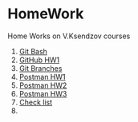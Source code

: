 # HomeWork
Home Works on V.Ksendzov courses  
  1. [Git Bash]()  
  2. [GitHub HW1]()  
  3. [Git Branches]()
  4. [Postman HW1]()
  5. [Postman HW2]()
  6. [Postman HW3]()
  7. [Check list]()
  8. 
